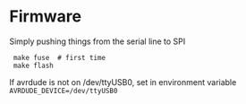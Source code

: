 Firmware
========

Simply pushing things from the serial line to SPI

```
 make fuse  # first time
 make flash
```

If avrdude is not on /dev/ttyUSB0, set in environment variable `AVRDUDE_DEVICE=/dev/ttyUSB0`

